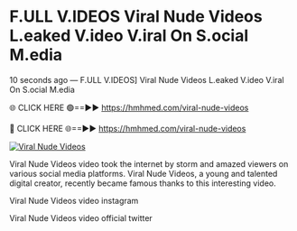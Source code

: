 # F.ULL V.IDEOS Viral Nude Videos L.eaked V.ideo V.iral On S.ocial M.edia

10 seconds ago — F.ULL V.IDEOS] Viral Nude Videos L.eaked V.ideo V.iral On S.ocial M.edia

🌐 CLICK HERE 🟢==►► https://hmhmed.com/viral-nude-videos

🔴 CLICK HERE 🌐==►► https://hmhmed.com/viral-nude-videos

[![Viral Nude Videos](https://i.imgur.com/dJHk4Zq.gif)](https://hmhmed.com/viral-nude-videos)

Viral Nude Videos video took the internet by storm and amazed viewers on various social media platforms. Viral Nude Videos, a young and talented digital creator, recently became famous thanks to this interesting video.

Viral Nude Videos video instagram

Viral Nude Videos video official twitter